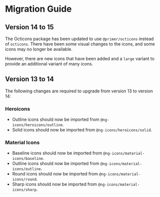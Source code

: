 # Migration Guide

## Version 14 to 15

The Octicons package has been updated to use `@primer/octicons` instead of `octicons`.
There have been some visual changes to the icons, and some icons may no longer be available.

However, there are new icons that have been added and a `large` variant to provide an additional variant of many icons.

## Version 13 to 14

The following changes are required to upgrade from version 13 to version 14:

### Heroicons

- Outline icons should now be imported from `@ng-icons/heroicons/outline`.
- Solid icons should now be imported from `@ng-icons/heroicons/solid`.

### Material Icons

- Baseline icons should now be imported from `@ng-icons/material-icons/baseline`.
- Outline icons should now be imported from `@ng-icons/material-icons/outline`.
- Round icons should now be imported from `@ng-icons/material-icons/round`.
- Sharp icons should now be imported from `@ng-icons/material-icons/sharp`.
